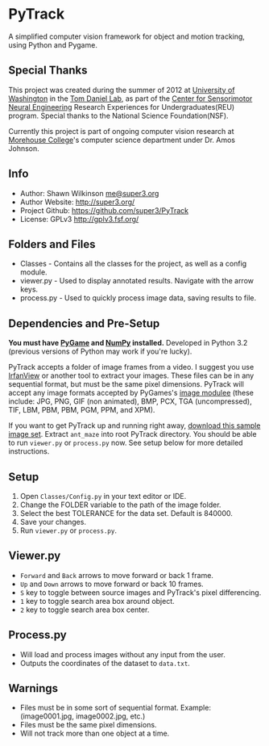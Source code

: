 PyTrack
========
A simplified computer vision framework for object and motion tracking, using Python and Pygame. 


Special Thanks
-------
This project was created during the summer of 2012 at [University of Washington](https://www.washington.edu/) in the [Tom Daniel Lab](http://faculty.washington.edu/danielt/), 
as part of the [Center for Sensorimotor Neural Engineering](http://www.csne-erc.org/) Research Experiences for Undergraduates(REU) program. 
Special thanks to the National Science Foundation(NSF).

Currently this project is part of ongoing computer vision research at [Morehouse College](https://morehouse.edu/)'s computer science department under Dr. Amos Johnson.

Info
-------
* Author: Shawn Wilkinson <me@super3.org>
* Author Website: http://super3.org/
* Project Github: https://github.com/super3/PyTrack
* License: GPLv3 <http://gplv3.fsf.org/>

Folders and Files
-------
* Classes - Contains all the classes for the project, as well as a config module.
* viewer.py - Used to display annotated results. Navigate with the arrow keys.
* process.py - Used to quickly process image data, saving results to file.

Dependencies and Pre-Setup
-------
**You must have [PyGame](http://pygame.org/) and [NumPy](http://numpy.scipy.org/) installed.** Developed in Python 3.2 (previous versions of Python may work if you're lucky).

PyTrack accepts a folder of image frames from a video. I suggest you use [IrfanView](http://www.irfanview.com/) or another tool to extract your images. 
These files can be in any sequential format, but must be the same pixel dimensions. PyTrack will accept any image formats accepted by PyGames's
[image modulee](http://www.pygame.org/docs/ref/image.html) (these include: JPG, PNG, GIF (non animated), BMP, PCX, TGA (uncompressed), TIF, LBM, PBM, PBM, PGM, PPM, and XPM). 

If you want to get PyTrack up and running right away, [download this sample image set](https://github.com/downloads/super3/PyTrack/SampleAnt.zip). 
Extract `ant_maze` into root PyTrack directory. You should be able to run `viewer.py` or `process.py` now. See setup below for more detailed instructions.

Setup
-------
1. Open `Classes/Config.py` in your text editor or IDE.
2. Change the FOLDER variable to the path of the image folder.
4. Select the best TOLERANCE for the data set. Default is 840000.
7. Save your changes.
8. Run `viewer.py` or `process.py`.

Viewer.py
-------
* `Forward` and `Back` arrows to move forward or back 1 frame.
* `Up` and `Down` arrows to move forward or back 10 frames.
* `S` key to toggle between source images and PyTrack's pixel differencing.
* `1` key to toggle search area box around object.
* `2` key to toggle search area box center.

Process.py
-------
* Will load and process images without any input from the user.
* Outputs the coordinates of the dataset to `data.txt`.

Warnings
-------
* Files must be in some sort of sequential format. Example: (image0001.jpg, image0002.jpg, etc.)
* Files must be the same pixel dimensions. 
* Will not track more than one object at a time.